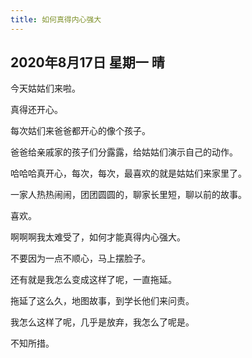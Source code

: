 ```yaml
---
title: 如何真得内心强大
---
```


## 2020年8月17日 星期一 晴

今天姑姑们来啦。

真得还开心。

每次姑们来爸爸都开心的像个孩子。

爸爸给亲戚家的孩子们分露露，给姑姑们演示自己的动作。

哈哈哈真开心，每次，每次，最喜欢的就是姑姑们来家里了。

一家人热热闹闹，团团圆圆的，聊家长里短，聊以前的故事。

喜欢。

啊啊啊我太难受了，如何才能真得内心强大。

不要因为一点不顺心，马上摆脸子。

还有就是我怎么变成这样了呢，一直拖延。

拖延了这么久，地图故事，到学长他们来问责。

我怎么这样了呢，几乎是放弃，我怎么了呢是。

不知所措。
